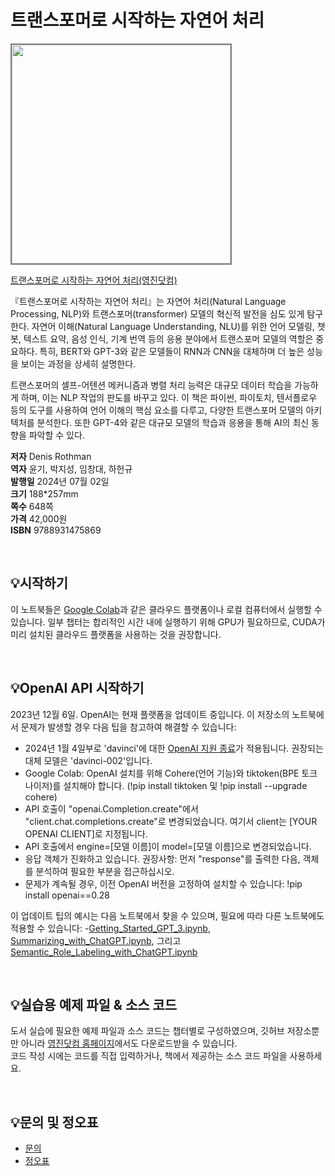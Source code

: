 # 트랜스포머로 시작하는 자연어 처리

<img src="https://www.youngjin.com/images/book_cover/9788931475869.png" height="350px" style="border: 2px solid grey;">

[트랜스포머로 시작하는 자연어 처리(영진닷컴)](https://blog.naver.com/ydot/223440955819)

『트랜스포머로 시작하는 자연어 처리』는  자연어 처리(Natural Language Processing, NLP)와 트랜스포머(transformer) 모델의 혁신적 발전을 심도 있게 탐구한다. 자연어 이해(Natural Language Understanding, NLU)를 위한 언어 모델링, 챗봇, 텍스트 요약, 음성 인식, 기계 번역 등의 응용 분야에서 트랜스포머 모델의 역할은 중요하다. 특히, BERT와 GPT-3와 같은 모델들이 RNN과 CNN을 대체하며 더 높은 성능을 보이는 과정을 상세히 설명한다.

트랜스포머의 셀프-어텐션 메커니즘과 병렬 처리 능력은 대규모 데이터 학습을 가능하게 하며, 이는 NLP 작업의 판도를 바꾸고 있다. 이 책은 파이썬, 파이토치, 텐서플로우 등의 도구를 사용하여 언어 이해의 핵심 요소를 다루고, 다양한 트랜스포머 모델의 아키텍처를 분석한다. 또한 GPT-4와 같은 대규모 모델의 학습과 응용을 통해 AI의 최신 동향을 파악할 수 있다.

**저자** Denis Rothman  
**역자** 윤기, 박지성, 임창대, 하헌규  
**발행일** 2024년 07월 02일  
**크기** 188*257mm  
**쪽수** 648쪽  
**가격** 42,000원  
**ISBN** 9788931475869

<br>

## 💡시작하기

이 노트북들은 [Google Colab](https://colab.research.google.com/)과 같은 클라우드 플랫폼이나 로컬 컴퓨터에서 실행할 수 있습니다. 일부 챕터는 합리적인 시간 내에 실행하기 위해 GPU가 필요하므로, CUDA가 미리 설치된 클라우드 플랫폼을 사용하는 것을 권장합니다.

<br>

## 💡OpenAI API 시작하기
2023년 12월 6일. OpenAI는 현재 플랫폼을 업데이트 중입니다. 이 저장소의 노트북에서 문제가 발생할 경우 다음 팁을 참고하여 해결할 수 있습니다:
- 2024년 1월 4일부로 'davinci'에 대한 [OpenAI 지원 종료](https://platform.openai.com/docs/deprecations)가 적용됩니다. 권장되는 대체 모델은 'davinci-002'입니다.
- Google Colab: OpenAI 설치를 위해 Cohere(언어 기능)와 tiktoken(BPE 토크나이저)를 설치해야 합니다. (!pip install tiktoken 및 !pip install --upgrade cohere)
- API 호출이 "openai.Completion.create"에서 "client.chat.completions.create"로 변경되었습니다. 여기서 client는 [YOUR OPENAI CLIENT]로 지정됩니다. 
- API 호출에서 engine=[모델 이름]이 model=[모델 이름]으로 변경되었습니다.
- 응답 객체가 진화하고 있습니다. 권장사항: 먼저 "response"를 출력한 다음, 객체를 분석하여 필요한 부분을 접근하십시오.
- 문제가 계속될 경우, 이전 OpenAI 버전을 고정하여 설치할 수 있습니다: !pip install openai==0.28

이 업데이트 팁의 예시는 다음 노트북에서 찾을 수 있으며, 필요에 따라 다른 노트북에도 적용할 수 있습니다:
-[Getting_Started_GPT_3.ipynb](https://github.com/Denis2054/Transformers-for-NLP-2nd-Edition/blob/main/Chapter07/Getting_Started_GPT_3.ipynb), [Summarizing_with_ChatGPT.ipynb](https://github.com/Denis2054/Transformers-for-NLP-2nd-Edition/blob/main/Chapter09/Summarizing_with_ChatGPT.ipynb), 그리고 [Semantic_Role_Labeling_with_ChatGPT.ipynb](https://github.com/Denis2054/Transformers-for-NLP-2nd-Edition/blob/main/Chapter10/Semantic_Role_Labeling_with_ChatGPT.ipynb)

<br>

## 💡실습용 예제 파일 & 소스 코드
도서 실습에 필요한 예제 파일과 소스 코드는 챕터별로 구성하였으며, 깃허브 저장소뿐만 아니라 [영진닷컴 홈페이지](https://www.youngjin.com/reader/pds/pds.asp)에서도 다운로드받을 수 있습니다.  
코드 작성 시에는 코드를 직접 입력하거나, 책에서 제공하는 소스 코드 파일을 사용하세요.

<br>

## 💡문의 및 정오표
- [문의](mailto:Support@youngjin.com)
- [정오표](https://www.youngjin.com/Artyboard/mboard.asp?strBoardID=errata)
